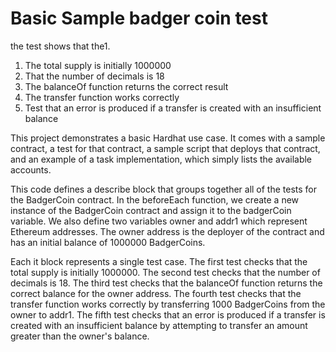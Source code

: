 # Basic Sample badger coin test

the test shows that the1.

1. The total supply is initially 1000000
2. That the number of decimals is 18
3. The balanceOf function returns the correct result
4. The transfer function works correctly
5. Test that an error is produced if a transfer is created with an
   insufficient balance

This project demonstrates a basic Hardhat use case. It comes with a sample contract, a test for that contract, a sample script that deploys that contract, and an example of a task implementation, which simply lists the available accounts.

This code defines a describe block that groups together all of the tests for the BadgerCoin contract. In the beforeEach function, we create a new instance of the BadgerCoin contract and assign it to the badgerCoin variable. We also define two variables owner and addr1 which represent Ethereum addresses. The owner address is the deployer of the contract and has an initial balance of 1000000 BadgerCoins.

Each it block represents a single test case. The first test checks that the total supply is initially 1000000. The second test checks that the number of decimals is 18. The third test checks that the balanceOf function returns the correct balance for the owner address. The fourth test checks that the transfer function works correctly by transferring 1000 BadgerCoins from the owner to addr1. The fifth test checks that an error is produced if a transfer is created with an insufficient balance by attempting to transfer an amount greater than the owner's balance.
